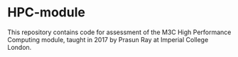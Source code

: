 # HPC-module
This repository contains code for assessment of the M3C High Performance Computing module, taught in 2017 by Prasun Ray at Imperial College London. 
